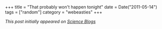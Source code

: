 +++
title = "That probably won't happen tonight"
date = Date("2011-05-14")
tags = ["random"]
category = "webeasties"
+++

_This post initially appeared on [Science Blogs](http://scienceblogs.com/webeasties)_


